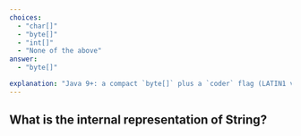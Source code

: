 ```yaml
---
choices:
  - "char[]"
  - "byte[]"
  - "int[]"
  - "None of the above"
answer:
  - "byte[]"

explanation: "Java 9+: a compact `byte[]` plus a `coder` flag (LATIN1 vs. UTF-16), saving memory for ASCII-heavy text."
---
```


## What is the internal representation of String?
